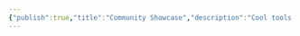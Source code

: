 ```yaml
---
{"publish":true,"title":"Community Showcase","description":"Cool tools and extension by and for the Quartz Community.","created":"Sunday, October 13th 2024, 12:07:34 pm","modified":"Saturday, May 31st 2025, 10:14:23 am","cssclasses":"mado-heading index-page hide-date"}
---
```




